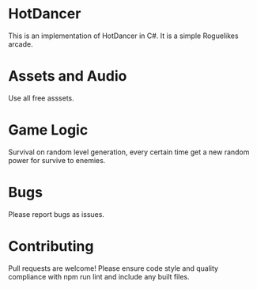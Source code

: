 # HotDancer


This is an implementation of HotDancer in C#. It is a simple Roguelikes arcade.
# Assets and Audio

Use all free asssets.

# Game Logic

Survival on random level generation, every certain time get a new random power for survive to enemies. 

# Bugs

Please report bugs as issues.

# Contributing
Pull requests are welcome! Please ensure code style and quality compliance with npm run lint and include any built files.
